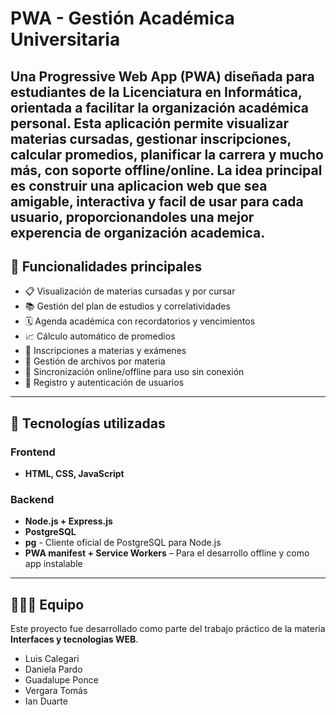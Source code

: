 # PWA - Gestión Académica Universitaria

Una **Progressive Web App (PWA)** diseñada para estudiantes de la **Licenciatura en Informática**, orientada a facilitar la organización académica personal. Esta aplicación permite visualizar materias cursadas, gestionar inscripciones, calcular promedios, planificar la carrera y mucho más, con soporte offline/online.
La idea principal es construir una aplicacion web que sea amigable, interactiva y facil de usar para cada usuario, proporcionandoles una mejor experencia de organización academica.
---

## 🚀 Funcionalidades principales

- 📋 Visualización de materias cursadas y por cursar  
- 📚 Gestión del plan de estudios y correlatividades  
- 🗓️ Agenda académica con recordatorios y vencimientos  
- 📈 Cálculo automático de promedios  
- 📝 Inscripciones a materias y exámenes  
- 📂 Gestión de archivos por materia  
- 🔗 Sincronización online/offline para uso sin conexión  
- 👤 Registro y autenticación de usuarios  

---

## 🧰 Tecnologías utilizadas
### Frontend
- **HTML, CSS, JavaScript**
### Backend
- **Node.js + Express.js**
- **PostgreSQL**
- **pg** - Cliente oficial de PostgreSQL para Node.js
- **PWA manifest + Service Workers** – Para el desarrollo offline y como app instalable
---

## 🧑‍🤝‍🧑 Equipo
Este proyecto fue desarrollado como parte del trabajo práctico de la materia **Interfaces y tecnologias WEB**.
- Luis Calegari
- Daniela Pardo
- Guadalupe Ponce
- Vergara Tomás
- Ian Duarte
